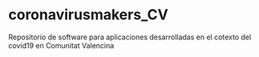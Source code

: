 # coronavirusmakers_CV
Repositorio de software para aplicaciones desarrolladas en el cotexto del covid19 en Comunitat Valencina
